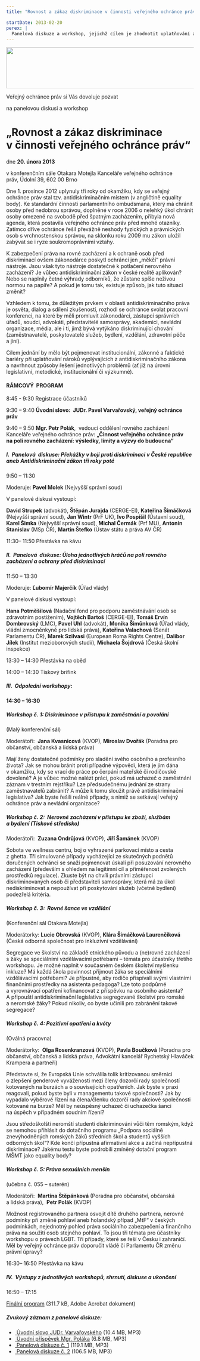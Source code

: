 ```yaml
---
title: "Rovnost a zákaz diskriminace v činnosti veřejného ochránce práv"

startDate: 2013-02-20
perex: |
  Panelová diskuze a workshop, jejichž cílem je zhodnotit uplatňování antidiskriminačního zákona v českém prostředí, pojmenovat faktické, institucionální a zákonné bariéry a navrhnout způsoby řešení problémů v oblasti rovného zacházení.
---
```


<img src="https://www.ochrance.cz/fileadmin/user_upload/VOP/LOGO/logo-male.jpg" height="110" width="556" alt="" />
<p>Veřejný ochránce práv si Vás dovoluje pozvat</p>
<p>na panelovou diskusi a workshop </p><h1>„Rovnost a zákaz diskriminace v činnosti veřejného ochránce práv“</h1><p>dne <strong>20. února 2013</strong></p>
<p>v konferenčním sále Otakara Motejla Kanceláře veřejného ochránce práv, Údolní 39, 602 00 Brno</p>
<p>Dne 1. prosince 2012 uplynuly tři roky od okamžiku, kdy se veřejný ochránce práv stal tzv. antidiskriminačním místem (v angličtině equality body). Ke standardní činnosti parlamentního ombudsmana, který má chránit osoby před nedobrou správou, doplněné v roce 2006 o nelehký úkol chránit osoby omezené na svobodě před špatným zacházením, přibyla nová agenda, která postavila veřejného ochránce práv před mnohé otazníky. Zatímco dříve ochránce řešil převážně neshody fyzických a právnických osob s vrchnostenskou správou, na sklonku roku 2009 mu zákon uložil zabývat se i ryze soukromoprávními vztahy. </p>
<p>K zabezpečení práva na rovné zacházení a k ochraně osob před diskriminací ovšem zákonodárce poskytl ochránci jen „měkčí“ právní nástroje. Jsou však tyto nástroje dostatečné k potlačení nerovného zacházení? Je vůbec antidiskriminační zákon v české realitě aplikován? Nebo se naplnily četné výhrady odborníků, že zůstane spíše neživou normou na papíře? A pokud je tomu tak, existuje způsob, jak tuto situaci změnit? </p>
<p>Vzhledem k tomu, že důležitým prvkem v oblasti antidiskriminačního práva je osvěta, dialog a sdílení zkušeností, rozhodl se ochránce svolat pracovní konferenci, na které by měli promluvit zákonodárci, zástupci správních úřadů, soudci, advokáti, představitelé samosprávy, akademici, nevládní organizace, média, ale i ti, jimž bývá vytýkáno diskriminující chování (zaměstnavatelé, poskytovatelé služeb, bydlení, vzdělání, zdravotní péče a jiní). </p>
<p>Cílem jednání by mělo být pojmenovat institucionální, zákonné a faktické bariéry při uplatňování nároků vyplývajících z antidiskriminačního zákona a navrhnout způsoby řešení jednotlivých problémů (ať již na úrovni legislativní, metodické, institucionální či výzkumné).</p><h4>RÁMCOVÝ  PROGRAM   </h4><p>8:45 - 9:30 Registrace účastníků</p>
<p>9:30 – 9:40 <strong>Úvodní slovo:  JUDr. Pavel Varvařovský, veřejný ochránce práv</strong></p>
<p>9:40 – 9:50 <strong>Mgr. Petr Polák</strong>,  vedoucí oddělení rovného zacházení Kanceláře veřejného ochránce práv: <strong>„Činnost veřejného ochránce práv na poli rovného zacházení: výsledky, limity a výzvy do budoucna“</strong> </p><h5>I.  Panelová  diskuse: Překážky v boji proti diskriminaci v České republice aneb Antidiskriminační zákon tři roky poté</h5><p>9:50 – 11:30</p>
<p>Moderuje: <strong>Pavel Molek</strong> (Nejvyšší správní soud)</p>
<p>V panelové diskusi vystoupí: </p>
<p><strong>David Strupek</strong> (advokát), <strong>Štěpán Jurajda</strong> (CERGE-EI), <strong>Kateřina Šimáčková</strong> (Nejvyšší správní soud), <strong>Jan Wintr</strong> (PrF UK), <strong>Ivo Pospíšil</strong> (Ústavní soud), <strong>Karel Šimka</strong> (Nejvyšší správní soud), <strong>Michal Čermák</strong> (Prf MU), <strong>Antonín Stanislav</strong> (MSp ČR), <strong>Martin Štefko</strong> (Ústav státu a práva AV ČR)</p>
<p>11:30– 11:50 Přestávka na kávu </p><h5>II.  Panelová  diskuse: Úloha jednotlivých hráčů na poli rovného zacházení a ochrany před diskriminací</h5><p>11:50 – 13:30    </p>
<p>Moderuje: <strong>Ľubomír Majerčík</strong> (Úřad vlády)</p>
<p>V panelové diskusi vystoupí:</p>
<p><strong>Hana Potměšilová</strong> (Nadační fond pro podporu zaměstnávání osob se zdravotním postižením), <strong>Vojtěch Bartoš</strong> (CERGE-EI), <strong>Tomáš Ervín Dombrovský</strong> (LMC), <strong>Pavel Uhl</strong> (advokát), <strong>Monika Šimůnková</strong> (Úřad vlády, vládní zmocněnkyně pro lidská práva), <strong>Kateřina Valachová</strong> (Senát Parlamentu ČR), <strong>Marek Szilvasi</strong> (European Roma Rights Centre), <strong>Dalibor Jílek</strong> (Institut mezioborových studií), <strong>Michaela Šojdrová</strong> (Česká školní inspekce)</p>
<p>13:30 – 14:30 Přestávka na oběd</p>
<p>14:00 – 14:30 Tiskový brífink</p><h5>III.  Odpolední workshopy: </h5><p><strong>14:30 – 16:30</strong></p><h5>Workshop č. 1: Diskriminace v přístupu k zaměstnání a povolání </h5><p>(Malý konferenční sál)</p>
<p>Moderátoři:  <strong>Jana Kvasnicová</strong> (KVOP), <strong>Miroslav Dvořák</strong> (Poradna pro občanství, občanská a lidská práva)</p>
<p>Mají ženy dostatečné podmínky pro sladění svého osobního a profesního života? Jak se mohou bránit proti případné výpovědi, která je jim dána v okamžiku, kdy se vrací do práce po čerpání mateřské či rodičovské dovolené? A je vůbec možné nalézt práci, pokud má uchazeč o zaměstnání záznam v trestním rejstříku? Lze předsudečnému jednání ze strany zaměstnavatelů zabránit? A může k tomu sloužit právě antidiskriminační legislativa? Jak byste řešili reálné případy, s nimiž se setkávají veřejný ochránce práv a nevládní organizace? </p><h5>Workshop č. 2:  Nerovné zacházení v přístupu ke zboží, službám a bydlení (Tiskové středisko)</h5><p>Moderátoři:  <strong>Zuzana Ondrůjová</strong> (KVOP), <strong>Jiří Šamánek</strong> (KVOP)</p>
<p>Sobota ve wellness centru, boj o vyhrazené parkovací místo a cesta z ghetta. Tři simulované případy vycházející ze skutečných podnětů doručených ochránci se snaží pojmenovat úskalí při posuzování nerovného zacházení (především s ohledem na legitimní cíl a přiměřenost zvolených prostředků regulace). Zkuste být na chvíli právními zástupci diskriminovaných osob či představiteli samosprávy, která má za úkol nediskriminovat a nepoužívat při poskytování služeb (včetně bydlení) podezřelá kritéria.</p><h5>Workshop č. 3:  Rovné šance ve vzdělání </h5><p>(Konferenční sál Otakara Motejla) </p>
<p>Moderátorky: <strong>Lucie Obrovská</strong> (KVOP), <strong>Klára Šimáčková Laurenčíková</strong> (Česká odborná společnost pro inkluzivní vzdělávání)</p>
<p>Segregace ve školství na základě etnického původu a (ne)rovné zacházení s žáky se speciálními vzdělávacími potřebami – témata pro účastníky třetího workshopu. Je možné naplnit v současném českém školství myšlenku inkluze? Má každá škola povinnost přijmout žáka se speciálními vzdělávacími potřebami? Je přípustné, aby rodiče přispívali svými vlastními finančními prostředky na asistenta pedagoga? Lze toto podpůrné a vyrovnávací opatření kofinancovat z příspěvku na osobního asistenta? A připouští antidiskriminační legislativa segregované školství pro romské a neromské žáky? Pokud nikoliv, co byste učinili pro zabránění takové segregace? </p><h5>Workshop č. 4: Pozitivní opatření a kvóty </h5><p>(Oválná pracovna)</p>
<p>Moderátorky:  <strong>Olga Rosenkranzová</strong> (KVOP), <strong>Pavla Boučková</strong> (Poradna pro občanství, občanská a lidská práva, Advokátní kancelář Rychetský Hlaváček Krampera a partneři) </p>
<p>Představte si, že Evropská Unie schválila tolik kritizovanou směrnici o zlepšení genderové vyváženosti mezi členy dozorčí rady společností kotovaných na burzách a o souvisejících opatřeních. Jak byste v praxi reagovali, pokud byste byli v managementu takové společnosti? Jak by vypadalo výběrové řízení na člena/členku dozorčí rady akciové společnosti kotované na burze? Měl by neúspěsný uchazeč či uchazečka šanci na úspěch v případném soudním řízení? </p>
<p>Jsou středoškolští neromští studenti diskriminováni vůči těm romským, když se nemohou přihlásit do dotačního programu „Podpora sociálně znevýhodněných romských žáků středních škol a studentů vyšších odborných škol“? Kde končí přípustná afirmativní akce a začíná nepřípustná diskriminace? Jakému testu byste podrobili zmíněný dotační program MŠMT jako equality body?</p><h5>Workshop č. 5: Práva sexuálních menšin</h5><p>(učebna č. 055 – suterén)</p>
<p>Moderátoři:  <strong>Martina Štěpánková</strong> (Poradna pro občanství, občanská a lidská práva),  <strong>Petr Polák</strong> (KVOP) </p>
<p>Možnost registrovaného partnera osvojit dítě druhého partnera, nerovné podmínky při změně pohlaví aneb holandský případ „MtF“ v českých podmínkách, nejednotný pohled práva sociálního zabezpečení a finančního práva na soužití osob stejného pohlaví. To jsou tři témata pro účastníky workshopu o právech LGBT. Tři případy, které se řeší v Česku i zahraničí. Měl by veřejný ochránce práv doporučit vládě či Parlamentu ČR změnu právní úpravy?</p>
<p>16:30– 16:50 Přestávka na kávu</p><h5>IV.  Výstupy z jednotlivých workshopů, shrnutí, diskuse a ukončení </h5><p>16:50 – 17:15  </p>
<p><a href="https://www.ochrance.cz/fileadmin/user_upload/Konference/Konference_DIS_2013/DIS-2013_Finalni-program.pdf" target="_blank">Finální program</a> (311.7 kB, Adobe Acrobat dokument)</p><h5>Zvukový záznam z panelové diskuze:</h5><ul><li><a href="https://www.ochrance.cz/fileadmin/user_upload/Konference/Konference_DIS_2013/Uvodni-slovo-VOP.mp3" target="_blank"><img alt="" src="https://www.ochrance.cz/typo3/ext/od_linkdesc/icons/mp3.gif" class="od_linkdesc_icon" /> Úvodní slovo JUDr. Varvařovského</a> (10.4 MB, MP3)</li><li><a href="https://www.ochrance.cz/fileadmin/user_upload/Konference/Konference_DIS_2013/Uvodni-prispevek-Polak_.mp3" target="_blank"><img alt="" src="https://www.ochrance.cz/typo3/ext/od_linkdesc/icons/mp3.gif" class="od_linkdesc_icon" /> Úvodní příspěvek Mgr. Poláka</a> (6.8 MB, MP3)</li><li><a href="https://www.ochrance.cz/fileadmin/user_upload/Konference/Konference_DIS_2013/Panel-1.mp3" target="_blank"><img alt="" src="https://www.ochrance.cz/typo3/ext/od_linkdesc/icons/mp3.gif" class="od_linkdesc_icon" /> Panelová diskuze č. 1</a> (119.1 MB, MP3)</li><li><a href="https://www.ochrance.cz/fileadmin/user_upload/Konference/Konference_DIS_2013/Panel-2.mp3" target="_blank"><img alt="" src="https://www.ochrance.cz/typo3/ext/od_linkdesc/icons/mp3.gif" class="od_linkdesc_icon" /> Panelová diskuze č. 2</a> (106.5 MB, MP3)</li></ul>
